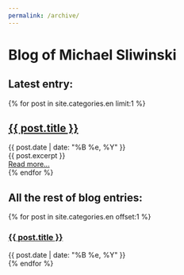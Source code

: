 ```yaml
---
permalink: /archive/
---
```


# Blog of Michael Sliwinski

## Latest entry:

<div class="posts">
{% for post in site.categories.en limit:1 %}
<div class="post">
	<h2><a href="{{ post.url }}">{{ post.title }}</a></h2>
	<div class="date">
	{{ post.date | date: "%B %e, %Y" }}
	</div>
	<div class="entry">
	{{ post.excerpt }}
	</div>
	<a href="{{ post.url }}">Read more...</a>
</div>
{% endfor %}
</div>


## All the rest of blog entries:

<div class="posts">
{% for post in site.categories.en offset:1 %}
<div class="post">
	<h3><a href="{{ post.url }}">{{ post.title }}</a></h3>
	<div class="date">
	{{ post.date | date: "%B %e, %Y" }}
	</div>
</div>
{% endfor %}
</div>
